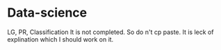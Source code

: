 # Data-science
LG, PR, Classification
It is not completed. So do n't cp paste. 
It is leck of explination which I should work on it. 
